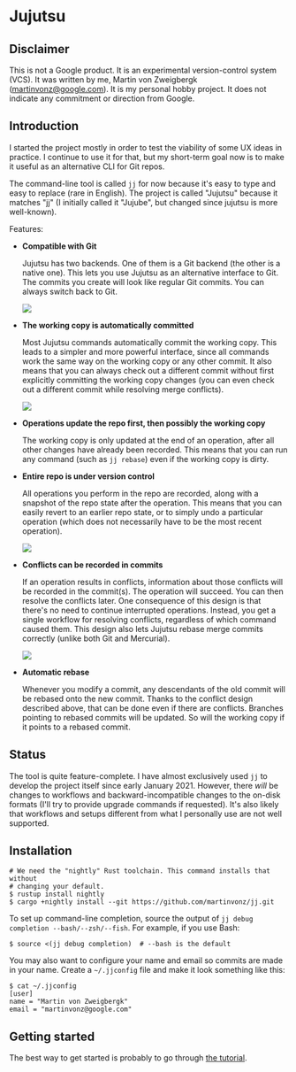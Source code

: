 # Jujutsu


## Disclaimer

This is not a Google product. It is an experimental version-control system
(VCS). It was written by me, Martin von Zweigbergk (martinvonz@google.com). It
is my personal hobby project. It does not indicate any commitment or direction
from Google.


## Introduction

I started the project mostly in order to test the viability of some UX ideas in
practice. I continue to use it for that, but my short-term goal now is to make
it useful as an alternative CLI for Git repos.

The command-line tool is called `jj` for now because it's easy to type and easy
to replace (rare in English). The project is called "Jujutsu" because it matches
"jj" (I initially called it "Jujube", but changed since jujutsu is more
well-known).

Features:

 * **Compatible with Git**
   
   Jujutsu has two backends. One of them is a Git backend (the other is a
   native one). This lets you use Jujutsu as an alternative interface to Git.
   The commits you create will look like regular Git commits. You can always
   switch back to Git.
   
   <a href="https://asciinema.org/a/DRCzktCyEAxH6j788ZDT6aSjS" target="_blank">
     <img src="https://asciinema.org/a/DRCzktCyEAxH6j788ZDT6aSjS.svg" />
   </a>

 * **The working copy is automatically committed**

   Most Jujutsu commands automatically commit the working copy. This leads to a
   simpler and more powerful interface, since all commands work the same way on
   the working copy or any other commit. It also means that you can always check
   out a different commit without first explicitly committing the working copy
   changes (you can even check out a different commit while resolving merge
   conflicts).

   <a href="https://asciinema.org/a/zWMv4ffmoXykBtrxvDY6ohEaZ" target="_blank">
     <img src="https://asciinema.org/a/zWMv4ffmoXykBtrxvDY6ohEaZ.svg" />
   </a>

 * **Operations update the repo first, then possibly the working copy**

   The working copy is only updated at the end of an operation, after all other
   changes have already been recorded. This means that you can run any command
   (such as `jj rebase`) even if the working copy is dirty.

 * **Entire repo is under version control**

   All operations you perform in the repo are recorded, along with a snapshot of
   the repo state after the operation. This means that you can easily revert to
   an earlier repo state, or to simply undo a particular operation (which does
   not necessarily have to be the most recent operation).

   <a href="https://asciinema.org/a/dRLTHshPSPtKq5I8F7ZS06XsP" target="_blank">
     <img src="https://asciinema.org/a/dRLTHshPSPtKq5I8F7ZS06XsP.svg" />
   </a>

 * **Conflicts can be recorded in commits**

   If an operation results in conflicts, information about those conflicts will
   be recorded in the commit(s). The operation will succeed. You can then
   resolve the conflicts later. One consequence of this design is that there's
   no need to continue interrupted operations. Instead, you get a single
   workflow for resolving conflicts, regardless of which command caused them.
   This design also lets Jujutsu rebase merge commits correctly (unlike both Git
   and Mercurial).

   <a href="https://asciinema.org/a/hZ30l6TxYrEzH4n2f7sEfa9jq" target="_blank">
     <img src="https://asciinema.org/a/hZ30l6TxYrEzH4n2f7sEfa9jq.svg" />
   </a>

 * **Automatic rebase**

   Whenever you modify a commit, any descendants of the old commit will be
   rebased onto the new commit. Thanks to the conflict design described above,
   that can be done even if there are conflicts. Branches pointing to rebased
   commits will be updated. So will the working copy if it points to a rebased
   commit.


## Status ##

The tool is quite feature-complete. I have almost exclusively used `jj` to
develop the project itself since early January 2021. However, there *will* be
changes to workflows and backward-incompatible changes to the on-disk formats
(I'll try to provide upgrade commands if requested). It's also likely that
workflows and setups different from what I personally use are not well
supported. 


## Installation

```shell script
# We need the "nightly" Rust toolchain. This command installs that without
# changing your default.
$ rustup install nightly
$ cargo +nightly install --git https://github.com/martinvonz/jj.git
```

To set up command-line completion, source the output of 
`jj debug completion --bash/--zsh/--fish`. For example, if you use Bash:
```shell script
$ source <(jj debug completion)  # --bash is the default
```

You may also want to configure your name and email so commits are made in your
name. Create a `~/.jjconfig` file and make it look something like this:
```shell script
$ cat ~/.jjconfig
[user]
name = "Martin von Zweigbergk"
email = "martinvonz@google.com"
```


## Getting started

The best way to get started is probably to go through
[the tutorial](docs/tutorial.md).
